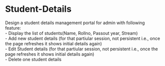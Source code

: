 # Student-Details
Design a student details management portal for admin with following feature: 
</br>- Display the list of students(Name, Rollno, Passout year, Stream) 
</br>- Add new student details (for that partiular session, not persistent i.e., once the page refreshes it shows initial details again)   </br>- Edit Student details  (for that partiular session, not persistent i.e., once the page refreshes it shows initial details again)</br>- Delete one student details
